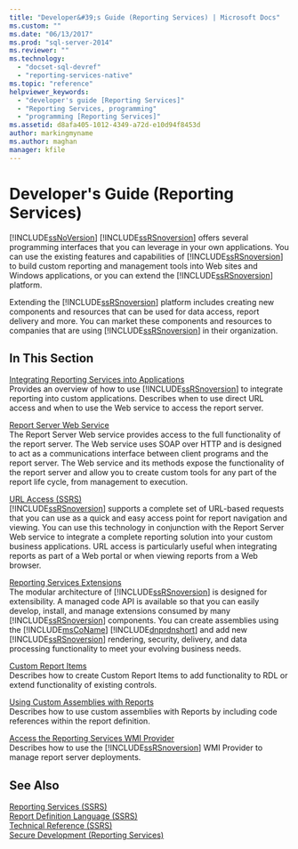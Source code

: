 ```yaml
---
title: "Developer&#39;s Guide (Reporting Services) | Microsoft Docs"
ms.custom: ""
ms.date: "06/13/2017"
ms.prod: "sql-server-2014"
ms.reviewer: ""
ms.technology: 
  - "docset-sql-devref"
  - "reporting-services-native"
ms.topic: "reference"
helpviewer_keywords: 
  - "developer's guide [Reporting Services]"
  - "Reporting Services, programming"
  - "programming [Reporting Services]"
ms.assetid: d8afa405-1012-4349-a72d-e10d94f8453d
author: markingmyname
ms.author: maghan
manager: kfile
---
```

# Developer&#39;s Guide (Reporting Services)
  [!INCLUDE[ssNoVersion](../includes/ssnoversion-md.md)] [!INCLUDE[ssRSnoversion](../includes/ssrsnoversion-md.md)] offers several programming interfaces that you can leverage in your own applications. You can use the existing features and capabilities of [!INCLUDE[ssRSnoversion](../includes/ssrsnoversion-md.md)] to build custom reporting and management tools into Web sites and Windows applications, or you can extend the [!INCLUDE[ssRSnoversion](../includes/ssrsnoversion-md.md)] platform.  
  
 Extending the [!INCLUDE[ssRSnoversion](../includes/ssrsnoversion-md.md)] platform includes creating new components and resources that can be used for data access, report delivery and more. You can market these components and resources to companies that are using [!INCLUDE[ssRSnoversion](../includes/ssrsnoversion-md.md)] in their organization.  
  
## In This Section  
 [Integrating Reporting Services into Applications](application-integration/integrating-reporting-services-into-applications.md)  
 Provides an overview of how to use [!INCLUDE[ssRSnoversion](../includes/ssrsnoversion-md.md)] to integrate reporting into custom applications. Describes when to use direct URL access and when to use the Web service to access the report server.  
  
 [Report Server Web Service](report-server-web-service/report-server-web-service.md)  
 The Report Server Web service provides access to the full functionality of the report server. The Web service uses SOAP over HTTP and is designed to act as a communications interface between client programs and the report server. The Web service and its methods expose the functionality of the report server and allow you to create custom tools for any part of the report life cycle, from management to execution.  
  
 [URL Access &#40;SSRS&#41;](url-access-ssrs.md)  
 [!INCLUDE[ssRSnoversion](../includes/ssrsnoversion-md.md)] supports a complete set of URL-based requests that you can use as a quick and easy access point for report navigation and viewing. You can use this technology in conjunction with the Report Server Web service to integrate a complete reporting solution into your custom business applications. URL access is particularly useful when integrating reports as part of a Web portal or when viewing reports from a Web browser.  
  
 [Reporting Services Extensions](extensions/reporting-services-extensions.md)  
 The modular architecture of [!INCLUDE[ssRSnoversion](../includes/ssrsnoversion-md.md)] is designed for extensibility. A managed code API is available so that you can easily develop, install, and manage extensions consumed by many [!INCLUDE[ssRSnoversion](../includes/ssrsnoversion-md.md)] components. You can create assemblies using the [!INCLUDE[msCoName](../includes/msconame-md.md)] [!INCLUDE[dnprdnshort](../includes/dnprdnshort-md.md)] and add new [!INCLUDE[ssRSnoversion](../includes/ssrsnoversion-md.md)] rendering, security, delivery, and data processing functionality to meet your evolving business needs.  
  
 [Custom Report Items](custom-report-items/custom-report-items.md)  
 Describes how to create Custom Report Items to add functionality to RDL or extend functionality of existing controls.  
  
 [Using Custom Assemblies with Reports](custom-assemblies/using-custom-assemblies-with-reports.md)  
 Describes how to use custom assemblies with Reports by including code references within the report definition.  
  
 [Access the Reporting Services WMI Provider](tools/access-the-reporting-services-wmi-provider.md)  
 Describes how to use the [!INCLUDE[ssRSnoversion](../includes/ssrsnoversion-md.md)] WMI Provider to manage report server deployments.  
  
## See Also  
 [Reporting Services &#40;SSRS&#41;](create-deploy-and-manage-mobile-and-paginated-reports.md)   
 [Report Definition Language &#40;SSRS&#41;](reports/report-definition-language-ssrs.md)   
 [Technical Reference &#40;SSRS&#41;](technical-reference-ssrs.md)   
 [Secure Development &#40;Reporting Services&#41;](extensions/secure-development/secure-development-reporting-services.md)  
  
  
